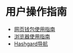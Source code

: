 # 用户操作指南

- [网页钱包使用指南](WebWalletGuide.md)
- [浏览器使用指南](hashgardExplorerGuide.md)
- [Hashgard导航](hashgardNav.md)

